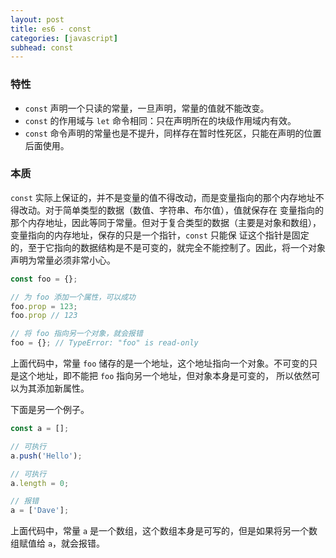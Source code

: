 ```yaml
---
layout: post
title: es6 - const
categories: [javascript]
subhead: const
---
```


### 特性
* `const` 声明一个只读的常量，一旦声明，常量的值就不能改变。
* `const` 的作用域与 `let` 命令相同：只在声明所在的块级作用域内有效。
* `const` 命令声明的常量也是不提升，同样存在暂时性死区，只能在声明的位置后面使用。

### 本质

`const` 实际上保证的，并不是变量的值不得改动，而是变量指向的那个内存地址不得改动。对于简单类型的数据（数值、字符串、布尔值），值就保存在
变量指向的那个内存地址，因此等同于常量。但对于复合类型的数据（主要是对象和数组），变量指向的内存地址，保存的只是一个指针，`const` 只能保
证这个指针是固定的，至于它指向的数据结构是不是可变的，就完全不能控制了。因此，将一个对象声明为常量必须非常小心。
<!--break-->
```js
const foo = {};

// 为 foo 添加一个属性，可以成功
foo.prop = 123;
foo.prop // 123

// 将 foo 指向另一个对象，就会报错
foo = {}; // TypeError: "foo" is read-only
```

上面代码中，常量 `foo` 储存的是一个地址，这个地址指向一个对象。不可变的只是这个地址，即不能把 `foo` 指向另一个地址，但对象本身是可变的，
所以依然可以为其添加新属性。

下面是另一个例子。

```js
const a = [];

// 可执行
a.push('Hello');

// 可执行
a.length = 0;

// 报错
a = ['Dave'];
```

上面代码中，常量 `a` 是一个数组，这个数组本身是可写的，但是如果将另一个数组赋值给 `a`，就会报错。